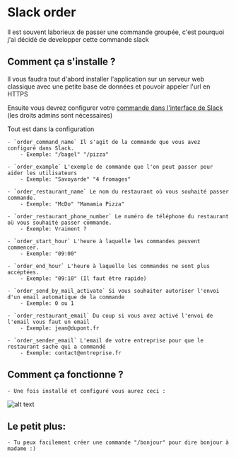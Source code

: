 # Slack order

Il est souvent laborieux de passer une commande groupée, c'est pourquoi j'ai décidé de developper cette commande slack

## Comment ça s'installe ?

Il vous faudra tout  d'abord installer l'application sur un serveur web classique avec une petite base de données et pouvoir appeler l'url en HTTPS

Ensuite vous devrez configurer votre [commande dans l'interface de Slack](https://my.slack.com/services/new/slash-commands) (les droits admins sont nécessaires)

Tout est dans la configuration

    - `order_command_name` Il s'agit de la commande que vous avez configuré dans Slack. 
        - Exemple: "/bagel" "/pizza"
        
    - `order_example` L'exemple de commande que l'on peut passer pour aider les utilisateurs 
        - Exemple: "Savoyarde" "4 fromages"
        
    - `order_restaurant_name` Le nom du restaurant où vous souhaité passer commande.
        - Exemple: "McDo" "Mamamia Pizza"
            
    - `order_restaurant_phone_number` Le numéro de téléphone du restaurant où vous souhaité passer commande.
        - Exemple: Vraiment ?
                
    - `order_start_hour` L'heure à laquelle les commandes peuvent commencer.
        - Exemple: "09:00"
            
    - `order_end_hour` L'heure à laquelle les commandes ne sont plus accéptées.
        - Exemple: "09:10" (Il faut être rapide)
            
    - `order_send_by_mail_activate` Si vous souhaiter autoriser l'envoi d'un email automatique de la commande
        - Exemple: 0 ou 1
            
    - `order_restaurant_email` Du coup si vous avez activé l'envoi de l'email vous faut un email
        - Exemple: jean@dupont.fr

    - `order_sender_email` L'email de votre entreprise pour que le restaurant sache qui a commandé
        - Exemple: contact@entreprise.fr

## Comment ça fonctionne ?

    - Une fois installé et configuré vous aurez ceci :

![alt text](https://www.devexcuses.fr/images/slack-order.jpg "Exemple")
            
## Le petit plus: 
 
    - Tu peux facilement créer une commande "/bonjour" pour dire bonjour à madame :)